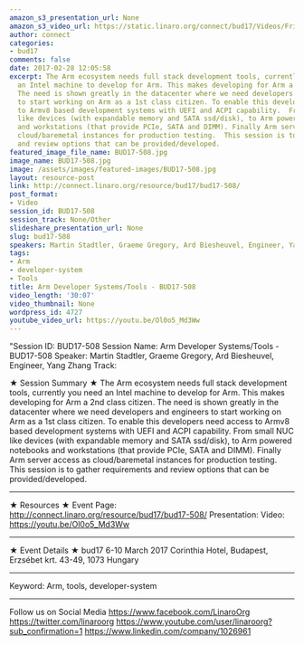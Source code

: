 ```yaml
---
amazon_s3_presentation_url: None
amazon_s3_video_url: https://static.linaro.org/connect/bud17/Videos/Friday/BUD17-508%20ARM%20Developer%20Systems%20%20Tools.mp4
author: connect
categories:
- bud17
comments: false
date: 2017-02-28 12:05:58
excerpt: The Arm ecosystem needs full stack development tools, currently you need
  an Intel machine to develop for Arm. This makes developing for Arm a 2nd class citizen.
  The need is shown greatly in the datacenter where we need developers and engineers
  to start working on Arm as a 1st class citizen. To enable this developers need access
  to Armv8 based development systems with UEFI and ACPI capability.  From small NUC
  like devices (with expandable memory and SATA ssd/disk), to Arm powered notebooks
  and workstations (that provide PCIe, SATA and DIMM). Finally Arm server access as
  cloud/baremetal instances for production testing.  This session is to gather requirements
  and review options that can be provided/developed.
featured_image_file_name: BUD17-508.jpg
image_name: BUD17-508.jpg
image: /assets/images/featured-images/BUD17-508.jpg
layout: resource-post
link: http://connect.linaro.org/resource/bud17/bud17-508/
post_format:
- Video
session_id: BUD17-508
session_track: None/Other
slideshare_presentation_url: None
slug: bud17-508
speakers: Martin Stadtler, Graeme Gregory, Ard Biesheuvel, Engineer, Yang Zhang
tags:
- Arm
- developer-system
- Tools
title: Arm Developer Systems/Tools - BUD17-508
video_length: '30:07'
video_thumbnail: None
wordpress_id: 4727
youtube_video_url: https://youtu.be/Ol0o5_Md3Ww
---
```


"Session ID: BUD17-508
Session Name: Arm Developer Systems/Tools - BUD17-508
Speaker: Martin Stadtler, Graeme Gregory, Ard Biesheuvel, Engineer, Yang Zhang
Track:

★ Session Summary ★
The Arm ecosystem needs full stack development tools, currently you need an Intel machine to develop for Arm. This makes developing for Arm a 2nd class citizen. The need is shown greatly in the datacenter where we need developers and engineers to start working on Arm as a 1st class citizen. To enable this developers need access to Armv8 based development systems with UEFI and ACPI capability. From small NUC like devices (with expandable memory and SATA ssd/disk), to Arm powered notebooks and workstations (that provide PCIe, SATA and DIMM). Finally Arm server access as cloud/baremetal instances for production testing. This session is to gather requirements and review options that can be provided/developed.

---

★ Resources ★
Event Page: http://connect.linaro.org/resource/bud17/bud17-508/
Presentation:
Video: https://youtu.be/Ol0o5_Md3Ww

---

★ Event Details ★
bud17
6-10 March 2017
Corinthia Hotel, Budapest,
Erzsébet krt. 43-49,
1073 Hungary

---

Keyword: Arm, tools, developer-system

---

Follow us on Social Media
https://www.facebook.com/LinaroOrg
https://twitter.com/linaroorg
https://www.youtube.com/user/linaroorg?sub_confirmation=1
https://www.linkedin.com/company/1026961